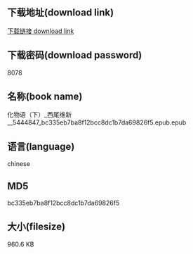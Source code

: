 ## 下载地址(download link)
[下载链接 download link](https://voluble-croquembouche-d321dc.netlify.app/?s=%E5%8C%96%E7%89%A9%E8%AF%AD%EF%BC%88%E4%B8%8B%EF%BC%89_%E8%A5%BF%E5%B0%BE%E7%BB%B4%E6%96%B0__5444847_bc335eb7ba8f12bcc8dc1b7da69826f5.epub)

## 下载密码(download password)
8078

## 名称(book name)
化物语（下）_西尾维新__5444847_bc335eb7ba8f12bcc8dc1b7da69826f5.epub.epub

## 语言(language)
chinese

## MD5
bc335eb7ba8f12bcc8dc1b7da69826f5

## 大小(filesize)
960.6 KB
